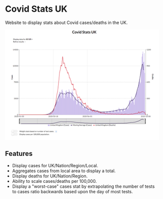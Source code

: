 # Covid Stats UK
Website to display stats about Covid cases/deaths in the UK.

![website image](readme-pages/images/website.png)

## Features
* Display cases for UK/Nation/Region/Local.
* Aggregates cases from local area to display a total.
* Display deaths for UK/Nation/Region.
* Ability to scale cases/deaths per 100,000.
* Display a "worst-case" cases stat by extrapolating the number 
of tests to cases ratio backwards based upon the day of most tests.
